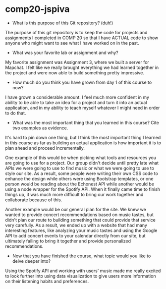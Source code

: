 # comp20-jspiva

- What is this purpose of this Git repository? (duh!)

The purpose of this git repository is to keep the code for projects and assignments I completed
in COMP 20 so that I have ACTUAL code to show anyone who might want to see what I have worked on in the past.

- What was your favorite lab or assignment and why?

My favorite assignment was Assignment 3, where we built a server for Mapchat. I felt like we really brought
everything we had learned together in the project and were now able to build something pretty impressive.

- How much do you think you have grown from day 1 of this course to now?

I have grown a considerable amount. I feel much more confident in my ability to be able to take an idea for a
project and turn it into an actual application, and in my ability to teach myself whatever I might need in order
to do that.

- What was the most important thing that you learned in this course? Cite two examples as evidence.

It's hard to pin down one thing, but I think the most important thing I learned in this course as far as building
an actual application is how important it is to plan ahead and proceed incrementally.

One example of this would be when picking what tools and resources you are going to use for a project. Our group
didn't decide until pretty late what APIs we were going to use to find music or what we were going to use to
style our site. As a result, some people were writing their own CSS code to enhance the design while others were using
Bootstrap templates, or one person would be reading about the Echonest API while another would be using a node wrapper for
the Spotify API. When it finally came time to finish things up, it was much more difficult to bring our work together and
collaborate because of this.

Another example would be our general plan for the site. We knew we wanted to provide concert recommendations based on
music tastes, but didn't plan our route to building something that could provide that service very carefully. As a result,
we ended up with a website that had many interesting features, like analyzing your music tastes and using the Google API
to add concert events to your calendar directly from our site, but ultimately failing to bring it together and provide
personalized recommendations.

- Now that you have finished the course, what topic would you like to delve deeper into?

Using the Spotify API and working with users' music made me really excited to look further into using data visualization to
give users more information on their listening habits and preferences. 

